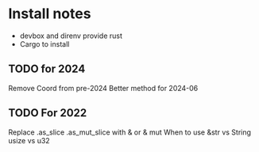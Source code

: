 # Install notes

* devbox and direnv provide rust
* Cargo to install

## TODO for 2024

Remove Coord from pre-2024
Better method for 2024-06

## TODO For 2022

Replace .as_slice .as_mut_slice with & or & mut
When to use &str vs String
usize vs u32
